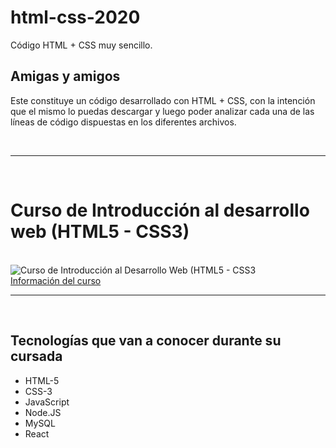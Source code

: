 # html-css-2020
Código HTML + CSS muy sencillo.

## Amigas y amigos

Este constituye un código desarrollado con HTML + CSS, con la intención que el mismo lo puedas descargar y luego poder analizar cada una de las líneas de código dispuestas en los diferentes archivos.

<br>
<hr>
<br>
<h1>Curso de Introducción al desarrollo web (HTML5 - CSS3)</h1>
<br>
<img  src='https://cedavilu.com/wp-content/uploads/2021/11/banner-hotmart-opcional.png' alt='Curso de Introducción al Desarrollo Web (HTML5 - CSS3'>
<br>
<a href= "https://go.hotmart.com/I61223770Q" target="_blank" >Información del curso<a/>
<hr>
<br>
<h2>Tecnologías que van a conocer durante su cursada</h2>
<ul>
  <li>HTML-5</li>
  <li>CSS-3</li>
  <li>JavaScript</li>
  <li>Node.JS</li>
  <li>MySQL</li>
  <li>React</li>
</ul>

